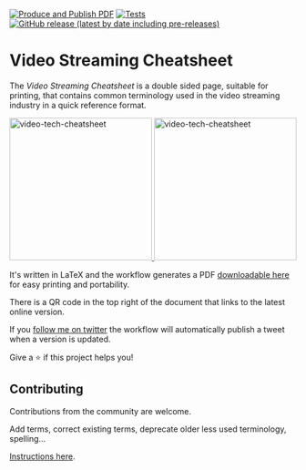 [![Produce and Publish PDF](https://github.com/robert-will-brown/video-streaming-cheatsheet/actions/workflows/produce-pdf.yml/badge.svg)](https://github.com/robert-will-brown/video-streaming-cheatsheet/actions/workflows/produce-pdf.yml)
[![Tests](https://github.com/robert-will-brown/video-streaming-cheatsheet/actions/workflows/tests.yml/badge.svg)](https://github.com/robert-will-brown/video-streaming-cheatsheet/actions/workflows/tests.yml) [![GitHub release (latest by date including pre-releases)](https://img.shields.io/github/v/release/robert-will-brown/video-streaming-cheatsheet?include_prereleases&label=latest%20release)]([https://github.com/robert-will-brown/video-streaming-cheatsheet/releases/latest](https://video-streaming-cheatsheet.s3.eu-west-2.amazonaws.com/artifacts/video-streaming-cheatsheet.pdf)) 

# Video Streaming Cheatsheet

The *Video Streaming Cheatsheet* is a double sided page, suitable for printing, that contains common terminology used in the video streaming industry in a quick reference format.  

<p>
  <a href="https://video-streaming-cheatsheet.s3.eu-west-2.amazonaws.com/artifacts/video-streaming-cheatsheet.pdf">
    <img src="https://video-streaming-cheatsheet.s3.eu-west-2.amazonaws.com/artifacts/video-streaming-cheatsheet-thumbnail-p1.jpg" alt="video-tech-cheatsheet" height="250">
    <img src="https://video-streaming-cheatsheet.s3.eu-west-2.amazonaws.com/artifacts/video-streaming-cheatsheet-thumbnail-p2.jpg" alt="video-tech-cheatsheet" height="250">
  </a>
</p>



It's written in LaTeX and the workflow generates a PDF [downloadable here](https://video-streaming-cheatsheet.s3.eu-west-2.amazonaws.com/artifacts/video-streaming-cheatsheet.pdf) for easy printing and portability.

There is a QR code in the top right of the document that links to the latest online version.

If you [follow me on twitter](https://twitter.com/robert_w_brown) the workflow will automatically publish a tweet when a version is updated.

Give a ⭐️ if this project helps you!

## Contributing

Contributions from the community are welcome.

Add terms, correct existing terms, deprecate older less used terminology, spelling...

[Instructions here](CONTRIBUTING.md).
